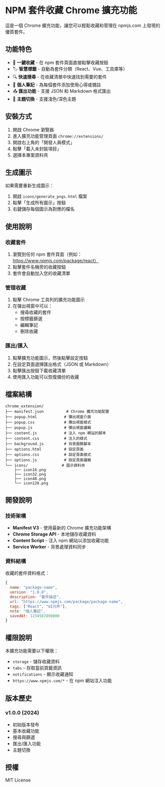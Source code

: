 # NPM 套件收藏 Chrome 擴充功能

這是一個 Chrome 擴充功能，讓您可以輕鬆收藏和管理在 npmjs.com 上發現的優質套件。

## 功能特色

- 📌 **一鍵收藏** - 在 npm 套件頁面直接點擊收藏按鈕
- 🏷️ **智慧標籤** - 自動為套件分類（React、Vue、工具庫等）
- 🔍 **快速搜尋** - 在收藏清單中快速找到需要的套件
- 📝 **個人筆記** - 為每個套件添加使用心得或備註
- 📤 **匯出功能** - 支援 JSON 和 Markdown 格式匯出
- 🎨 **主題切換** - 支援淺色/深色主題

## 安裝方式

1. 開啟 Chrome 瀏覽器
2. 進入擴充功能管理頁面 `chrome://extensions/`
3. 開啟右上角的「開發人員模式」
4. 點擊「載入未封裝項目」
5. 選擇本專案資料夾

## 生成圖示

如果需要重新生成圖示：

1. 開啟 `icons/generate_pngs.html` 檔案
2. 點擊「生成所有圖示」按鈕
3. 右鍵儲存每個圖示為對應的檔名

## 使用說明

### 收藏套件
1. 瀏覽到任何 npm 套件頁面（例如：https://www.npmjs.com/package/react）
2. 點擊套件名稱旁的收藏按鈕
3. 套件會自動加入您的收藏清單

### 管理收藏
1. 點擊 Chrome 工具列的擴充功能圖示
2. 在彈出視窗中可以：
   - 搜尋收藏的套件
   - 按標籤篩選
   - 編輯筆記
   - 刪除收藏

### 匯出/匯入
1. 點擊擴充功能圖示，然後點擊設定按鈕
2. 在設定頁面選擇匯出格式（JSON 或 Markdown）
3. 點擊匯出按鈕下載收藏清單
4. 使用匯入功能可以恢復備份的收藏

## 檔案結構

```
chrome_extension/
├── manifest.json          # Chrome 擴充功能配置
├── popup.html            # 彈出視窗介面
├── popup.css             # 彈出視窗樣式
├── popup.js              # 彈出視窗邏輯
├── content.js            # 注入 npm 網站的腳本
├── content.css           # 注入的樣式
├── background.js         # 背景服務腳本
├── options.html          # 設定頁面
├── options.css           # 設定頁面樣式
├── options.js            # 設定頁面邏輯
└── icons/               # 圖示資料夾
    ├── icon16.png
    ├── icon32.png
    ├── icon48.png
    └── icon128.png
```

## 開發說明

### 技術架構
- **Manifest V3** - 使用最新的 Chrome 擴充功能架構
- **Chrome Storage API** - 本地儲存收藏資料
- **Content Script** - 注入 npm 網站以添加收藏功能
- **Service Worker** - 背景處理資料同步

### 資料結構
收藏的套件資料格式：
```javascript
{
  name: "package-name",
  version: "1.0.0",
  description: "套件描述",
  url: "https://www.npmjs.com/package/package-name",
  tags: ["React", "UI元件"],
  note: "個人筆記",
  savedAt: 1234567890000
}
```

## 權限說明

本擴充功能需要以下權限：
- `storage` - 儲存收藏資料
- `tabs` - 存取當前頁籤資訊
- `notifications` - 顯示收藏通知
- `https://www.npmjs.com/*` - 在 npm 網站注入功能

## 版本歷史

### v1.0.0 (2024)
- 初始版本發布
- 基本收藏功能
- 搜尋與篩選
- 匯出/匯入功能
- 主題切換

## 授權

MIT License